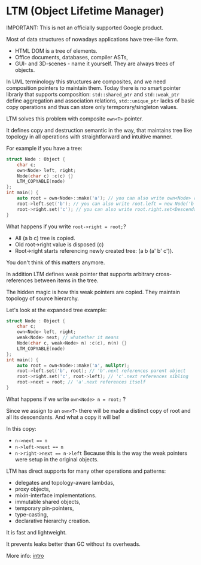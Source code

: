 # LTM (Object Lifetime Manager)

IMPORTANT: This is not an officially supported Google product.

Most of data structures of nowadays applications have tree-like form.
- HTML DOM is a tree of elements.
- Office documents, databases, compiler ASTs,
- GUI- and 3D-scenes - name it yourself. They are always trees of objects.

In UML terminology this structures are composites, and we need composition pointers to maintain them.
Today there is no smart pointer librariy that supports  composition:
`std::shared_ptr` and `std::weak_ptr` define aggregation and association relations,
`std::unique_ptr` lacks of basic copy operations and thus can store only termporary/singleton values.

LTM solves this problem with composite `own<T>` pointer.

It defines copy and destruction semantic in the way, that maintains tree like topology in all operations with straightforward and intuitive manner.

For example if you have a tree:
```C++
struct Node : Object {
    char c;
    own<Node> left, right;
    Node(char c) :c(c) {}
    LTM_COPYABLE(node)
};
int main() {
    auto root = own<Node>::make('a'); // you can also write own<Node> root = new Node('a');
    root->left.set('b'); // you can also write root.left = new Node('b');
    root->right.set('c'); // you can also write root.right.set<DescendantClass>(constructor parameters);
}
```
What happens if you write `root->right = root;`?
- All (a b c) tree is copied.
- Old root->right value is disposed (c)
- Root->right starts referencing newly created tree: (a b (a' b' c')).

You don't think of this matters anymore.

In addition LTM defines weak<T> pointer that supports arbitrary cross-references between items in the tree.

The hidden magic is how this weak pointers are copied.
They maintain topology of source hierarchy.

Let's look at the expanded tree example:
```C++
struct Node : Object {
    char c;
    own<Node> left, right;
    weak<Node> next; // whatether it means
    Node(char c, weak<Node> n) :c(c), n(n) {}
    LTM_COPYABLE(node)
};
int main() {
    auto root = own<Node>::make('a', nullptr);
    root->left.set('b', root); // 'b'.next references parent object
    root->right.set('c', root->left); // 'c'.next references sibling
    root->next = root; // 'a'.next references itself
}
```
What happens if we write `own<Node> n = root;` ?

Since we assign to an `own<T>` there will be made a distinct copy of root and all its descendants.
And what a copy it will be!

In this copy:
- `n->next == n`
- `n->left->next == n`
- `n->right->next == n->left`
Because this is the way the weak pointers were setup in the original objects.

LTM has direct supports for many other operations and patterns:
- delegates and topology-aware lambdas,
- proxy objects,
- mixin-interface implementations.
- immutable shared objects,
- temporary pin-pointers,
- type-casting,
- declarative hierarchy creation.

It is fast and lightweight.

It prevents leaks better than GC without its overheads.

More info: [intro](docs/intro.md)
